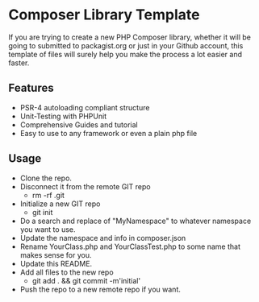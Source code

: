Composer Library Template
=========================

If you are trying to create a new PHP Composer library, whether it will be going to submitted to packagist.org or just in your Github account, this template of files will surely help you make the process a lot easier and faster.

Features
--------

* PSR-4 autoloading compliant structure
* Unit-Testing with PHPUnit
* Comprehensive Guides and tutorial
* Easy to use to any framework or even a plain php file

Usage
-----

* Clone the repo.
* Disconnect it from the remote GIT repo
    - rm -rf .git
* Initialize a new GIT repo
    - git init
* Do a search and replace of "MyNamespace" to whatever namespace you want to use.
* Update the namespace and info in composer.json
* Rename YourClass.php and YourClassTest.php to some name that makes sense for you.
* Update this README.
* Add all files to the new repo
    - git add . && git commit -m'initial'
* Push the repo to a new remote repo if you want.
